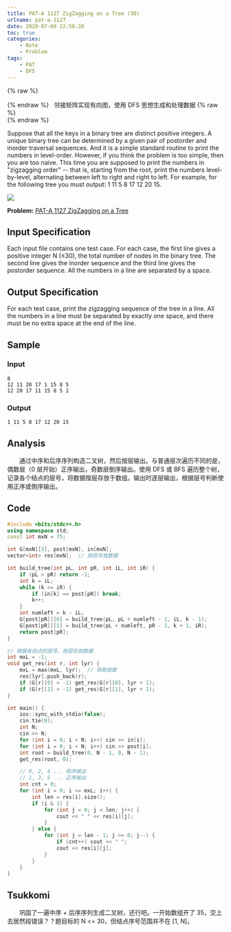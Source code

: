 ```yaml
---
title: PAT-A 1127 ZigZagging on a Tree (30)
urlname: pat-a-1127
date: 2020-07-09 22:58:20
toc: true
categories:
    - Note
    - Problem
tags:
    - PAT
    - DFS
---
```


{% raw %}<article class="message is-warning"><div class="message-body">{% endraw %}
<span class="icon"><i class="fa fa-exclamation-triangle mr-2"></i></span>&nbsp;&nbsp;邻接矩阵实现有向图，使用 DFS 思想生成和处理数据
{% raw %}</div></article>{% endraw %}

Suppose that all the keys in a binary tree are distinct positive integers. A unique binary tree can be determined by a given pair of postorder and inorder traversal sequences. And it is a simple standard routine to print the numbers in level-order. However, if you think the problem is too simple, then you are too naive. This time you are supposed to print the numbers in "zigzagging order" -- that is, starting from the root, print the numbers level-by-level, alternating between left to right and right to left. For example, for the following tree you must output: 1 11 5 8 17 12 20 15.

![](https://cdn.jsdelivr.net/gh/kainzhang/kz-img/blog/20/07/09/337cbfb0-a7b2-4500-9664-318e9ffc870e.jpg)

<!--more-->

**Problem:**&nbsp;[PAT-A 1127 ZigZagging on a Tree](https://pintia.cn/problem-sets/994805342720868352/problems/994805349394006016 "PAT-A 1127 ZigZagging on a Tree")


## Input Specification

Each input file contains one test case. For each case, the first line gives a positive integer N (≤30), the total number of nodes in the binary tree. The second line gives the inorder sequence and the third line gives the postorder sequence. All the numbers in a line are separated by a space.

## Output Specification

For each test case, print the zigzagging sequence of the tree in a line. All the numbers in a line must be separated by exactly one space, and there must be no extra space at the end of the line.

## Sample

### Input

```
8
12 11 20 17 1 15 8 5
12 20 17 11 15 8 5 1
```

### Output

```
1 11 5 8 17 12 20 15
```

## Analysis

&emsp;&emsp;通过中序和后序序列构造二叉树，然后按层输出。与普通层次遍历不同的是，偶数层（0 层开始）正序输出，奇数层倒序输出。使用 DFS 或 BFS 遍历整个树，记录各个结点的层号，将数据按层存放于数组。输出时逐层输出，根据层号判断使用正序或倒序输出。

## Code

``` cpp
#include <bits/stdc++.h>
using namespace std;
const int mxN = 75;

int G[mxN][3], post[mxN], in[mxN];
vector<int> res[mxN];  // 按层存放数据

int build_tree(int pL, int pR, int iL, int iR) {
    if (pL > pR) return -1;
    int k = iL;
    while (k <= iR) {
        if (in[k] == post[pR]) break;
        k++;
    }
    int numleft = k - iL;
    G[post[pR]][0] = build_tree(pL, pL + numleft - 1, iL, k - 1);
    G[post[pR]][1] = build_tree(pL + numleft, pR - 1, k + 1, iR);
    return post[pR];
}

// 根据各结点的层号，按层存放数据
int mxL = -1;
void get_res(int r, int lyr) {
    mxL = max(mxL, lyr);  // 获取层数
    res[lyr].push_back(r);
    if (G[r][0] > -1) get_res(G[r][0], lyr + 1);
    if (G[r][1] > -1) get_res(G[r][1], lyr + 1);
}

int main() {
    ios::sync_with_stdio(false);
    cin.tie(0);
    int N;
    cin >> N;
    for (int i = 0; i < N; i++) cin >> in[i];
    for (int i = 0; i < N; i++) cin >> post[i];
    int root = build_tree(0, N - 1, 0, N - 1);
    get_res(root, 0);

    // 0, 2, 4 ... 倒序输出
    // 1, 3, 5 ... 正序输出
    int cnt = 0;
    for (int i = 0; i <= mxL; i++) {
        int len = res[i].size();
        if (i & 1) {
            for (int j = 0; j < len; j++) {
                cout << " " << res[i][j];
            }
        } else {
            for (int j = len - 1; j >= 0; j--) {
                if (cnt++) cout << " ";
                cout << res[i][j];
            }
        }
    }
}
```

## Tsukkomi

&emsp;&emsp;巩固了一遍中序 + 后序序列生成二叉树，还行吧。一开始数组开了 35，交上去居然段错误？？题目标的 N <= 30，但结点序号范围并不在 [1, N]。 
